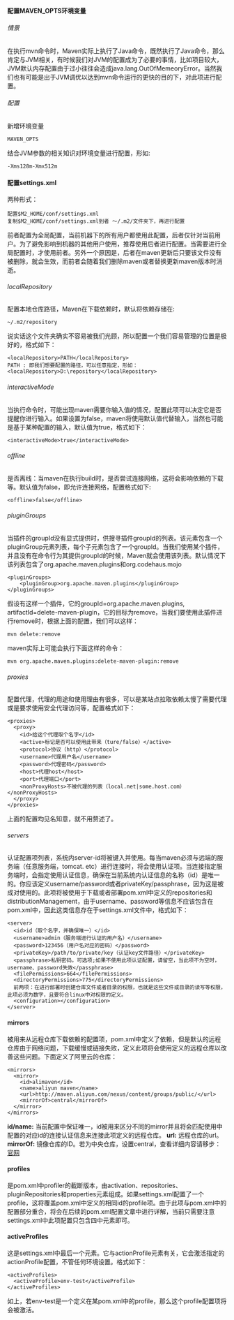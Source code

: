 #### 配置MAVEN_OPTS环境变量
###### 情景
在执行mvn命令时，Maven实际上执行了Java命令，既然执行了Java命令，那么肯定与JVM相关，有时候我们对JVM的配置成为了必要的事情，比如项目较大，JVM默认内存配置由于过小往往会造成java.lang.OutOfMemeoryError。当然我们也有可能是出于JVM调优以达到mvn命令运行的更快的目的下，对此项进行配置。
###### 配置
新增环境变量
	
	MAVEN_OPTS
结合JVM参数的相关知识对环境变量进行配置，形如:
	
	-Xms128m-Xmx512m
#### 配置settings.xml
两种形式：
	
	配置$M2_HOME/conf/settings.xml
	复制$M2_HOME/conf/settings.xml到者 ～/.m2/文件夹下，再进行配置
前者配置为全局配置，当前机器下的所有用户都使用此配置，后者仅针对当前用户。为了避免影响到机器的其他用户使用，推荐使用后者进行配置。当需要进行全局配置时，才使用前者。另外一个原因是，后者在maven更新后只要该文件没有被删除，就会生效，而前者会随着我们删除maven或者替换更新maven版本时消逝。

###### localRepository
配置本地仓库路径，Maven在下载依赖时，默认将依赖存储在:
	
	~/.m2/repository
说实话这个文件夹确实不容易被我们光顾，所以配置一个我们容易管理的位置是极好的，格式如下：
	
	<localRepository>PATH</localRepository>
	PATH : 即我们想要配置的路径，可以任意指定，形如：
	<localRepository>D:\repository</localRepository>
###### interactiveMode
当执行命令时，可能出现maven需要你输入值的情况，配置此项可以决定它是否提醒你进行输入。如果设置为false，maven将使用默认值代替输入，当然也可能是基于某种配置的输入，默认值为true，格式如下：
	
	<interactiveMode>true</interactiveMode>
###### offline
是否离线：当maven在执行build时，是否尝试连接网络，这将会影响依赖的下载等。默认值为false，即允许连接网络，配置格式如下:
	
	<offline>false</offline>
###### pluginGroups
当插件的groupId没有显式提供时，供搜寻插件groupId的列表。该元素包含一个pluginGroup元素列表，每个子元素包含了一个groupId。当我们使用某个插件，并且没有在命令行为其提供groupId的时候，Maven就会使用该列表。默认情况下该列表包含了org.apache.maven.plugins和org.codehaus.mojo
	
	<pluginGroups>
	    <pluginGroup>org.apache.maven.plugins</pluginGroup>
	</pluginGroups>
	
假设有这样一个插件，它的groupId=org.apache.maven.plugins, artifactId=delete-maven-plugin，它的目标为remove，当我们要使用此插件进行remove时，根据上面的配置，我们可以这样：

	mvn delete:remove
maven实际上可能会执行下面这样的命令：

	mvn org.apache.maven.plugins:delete-maven-plugin:remove
###### proxies
配置代理，代理的用途和使用理由有很多，可以是某站点拉取依赖太慢了需要代理或是要求使用安全代理访问等，配置格式如下：
	
	<proxies>
	  <proxy>
	    <id>给这个代理取个名字</id>
	    <active>标记是否可以使用此带来（ture/false）</active>
	    <protocol>协议（http）</protocol>
	    <username>代理用户名</username>
	    <password>代理密码</password>
	    <host>代理host</host>
	    <port>代理端口</port>
	    <nonProxyHosts>不被代理的列表（local.net|some.host.com）</nonProxyHosts>
	  </proxy>
	</proxies>
上面的配置均见名知意，就不用赘述了。

###### servers
认证配置项列表，系统内server-id将被键入并使用。每当maven必须与远端的服务端（任意服务端，tomcat. etc）进行连接时，将会使用认证项。当连接指定服务端时，会指定使用认证信息，确保在当前系统内认证信息的名称（id）是唯一的。你应该定义username/password或者privateKey/passphrase，因为这是被成对使用的。此项将被使用于下载或者部署pom.xml中定义的repositories和distributionManagement，由于username、password等信息不应该包含在pom.xml中，因此这类信息存在于settings.xml文件中，格式如下：

	<server>
	  <id>id（取个名字，并确保唯一）</id>
	  <username>admin（服务端进行认证的用户名）</username>
	  <password>123456（用户名对应的密码）</password>
	  <privateKey>/path/to/private/key（认证key文件路径）</privateKey>
	  <passphrase>私钥密码，可选项;如果不使用此项认证配置，请留空，当此项不为空时，username、password失效</passphrase>
	  <filePermissions>664</filePermissions>
      <directoryPermissions>775</directoryPermissions>
      前两项：在进行部署时创建仓库文件或者目录的权限，也就是这些文件或目录的读写等权限，此项必须为数字，且要符合linux中对权限的定义。
      <configuration></configuration>
	</server>

#### mirrors
被用来从远程仓库下载依赖的配置项，pom.xml中定义了依赖，但是默认的远程仓库由于网络问题，下载缓慢或链接失败，定义此项将会使用定义的远程仓库以改善这些问题。下面定义了阿里云的仓库：

	<mirrors>
	  <mirror>
	    <id>alimaven</id>
	    <name>aliyun maven</name>
	    <url>http://maven.aliyun.com/nexus/content/groups/public/</url>
	    <mirrorOf>central</mirrorOf>
	  </mirror>
	</mirrors>
**id/name:** 当前配置中保证唯一，id被用来区分不同的mirror并且将会匹配使用<servers>中配置的对应id的连接认证信息来连接此项定义的远程仓库。
**url:** 远程仓库的url。
**mirrorOf:** 镜像仓库的ID。若为中央仓库，设置central，查看详细内容请移步：[官网](https://maven.apache.org/guides/mini/guide-mirror-settings.html)
#### profiles
是pom.xml中profiler的截断版本，由activation、repositories、pluginRepositories和properties元素组成。如果settings.xml配置了一个profile，这将覆盖pom.xml中定义的相同id的profile项。由于此项与pom.xml中的配置部分重合，将会在后续的pom.xml配置文章中进行详解，当前只需要注意settings.xml中此项配置只包含四中元素即可。

#### activeProfiles
这是settings.xml中最后一个元素。它与actionProfile元素有关，它会激活指定的actionProfile配置，不管任何环境设置。格式如下：

	<activeProfiles>
	  <activeProfile>env-test</activeProfile>
	</activeProfiles>
如上，若env-test是一个定义在某pom.xml中的profile，那么这个profile配置项将会被激活。